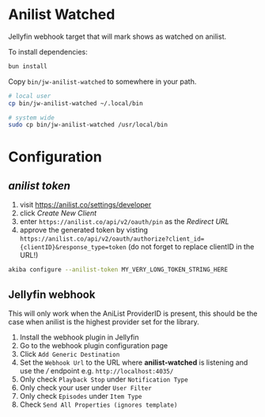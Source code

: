# Anilist Watched

Jellyfin webhook target that will mark shows as watched on anilist.

To install dependencies:

```bash
bun install
```

Copy `bin/jw-anilist-watched` to somewhere in your path.

```bash
# local user
cp bin/jw-anilist-watched ~/.local/bin

# system wide
sudo cp bin/jw-anilist-watched /usr/local/bin
```

# Configuration
## *anilist token*
1. visit https://anilist.co/settings/developer
1. click *Create New Client*
1. enter `https://anilist.co/api/v2/oauth/pin` as the *Redirect URL*
1. approve the generated token by visting `https://anilist.co/api/v2/oauth/authorize?client_id={clientID}&response_type=token` (do not forget to replace clientID in the URL!)

```bash
akiba configure --anilist-token MY_VERY_LONG_TOKEN_STRING_HERE
```

## Jellyfin webhook
This will only work when the AniList ProviderID is present, this should be the case when anilist is the highest provider set for the library.

1. Install the webhook plugin in Jellyfin
1. Go to the webhook plugin configuration page
1. Click `Add Generic Destination`
1. Set the `Webhook Url` to the URL where **anilist-watched** is listening and use the */* endpoint e.g. `http://localhost:4035/`
1. Only check `Playback Stop` under `Notification Type`
1. Only check your user under `User Filter`
1. Only check `Episodes` under `Item Type`
1. Check `Send All Properties (ignores template)`
